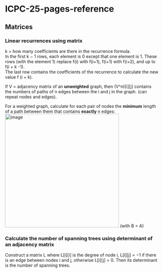
# ICPC-25-pages-reference

## Matrices
### Linear recurrences using matrix
k = how many coefficients are there in the recurrence formula.  
In the first k − 1 rows, each element is 0 except that one element is 1. These rows (with the element 1) replace f(i) with f(i+1), f(i+1) with f(i+2), and up to f(i + k -1).  
The last row contains the coefficients of the recurrence to calculate the new value f (i + k).

If V = adjacency matrix of an **unweighted** graph, then (V^n)[i][j] contains the numbers of paths of n edges between the i and j in the graph. (can repeat nodes and edges).

For a weighted graph, calculate for each pair of nodes the **minimum** length of a path between them that contains **exactly** n edges:
<img width="374" alt="image" src="https://user-images.githubusercontent.com/55309735/219503731-9c909295-2dcd-4234-b26a-2446a6ba7567.png">
(with B = A)

### Calculate the number of spanning trees using determinant of an adjacency matrix
Construct a matrix L where L[i][i] is the degree of node i, L[i][j] = −1 if there is an edge between nodes i and j, otherwise L[i][j] = 0. Then its determinant is the number of spanning trees.
